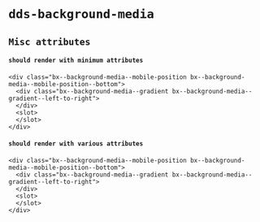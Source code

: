 # `dds-background-media`

## `Misc attributes`

####   `should render with minimum attributes`

```
<div class="bx--background-media--mobile-position bx--background-media--mobile-position--bottom">
  <div class="bx--background-media--gradient bx--background-media--gradient--left-to-right">
  </div>
  <slot>
  </slot>
</div>

```

####   `should render with various attributes`

```
<div class="bx--background-media--mobile-position bx--background-media--mobile-position--bottom">
  <div class="bx--background-media--gradient bx--background-media--gradient--left-to-right">
  </div>
  <slot>
  </slot>
</div>

```

